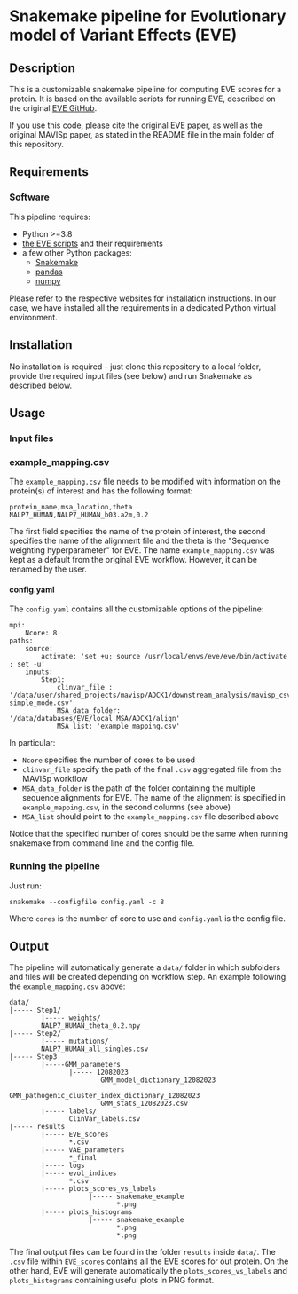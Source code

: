 #  Snakemake pipeline for Evolutionary model of Variant Effects (EVE)

## Description

This is a customizable snakemake pipeline for computing EVE scores for a protein.
It is based on the available scripts for running EVE, described on the original
[EVE GitHub](https://github.com/OATML/EVE).

If you use this code, please cite the original EVE paper, as well as the original
MAVISp paper, as stated in the README file in the main folder of this repository.

## Requirements

### Software

This pipeline requires:
  
  - Python >=3.8
  - [the EVE scripts](https://github.com/OATML-Markslab/EVE) and their requirements
  - a few other Python packages:
       - [Snakemake](https://snakemake.readthedocs.io/en/stable/)
       - [pandas](https://pandas.pydata.org)
       - [numpy](https://numpy.org)

Please refer to the respective websites for installation instructions. In our
case, we have installed all the requirements in a dedicated Python virtual environment.

## Installation

No installation is required - just clone this repository to a local folder,
provide the required input files (see below) and run Snakemake as described below. 

## Usage

### Input files 

### example_mapping.csv

The `example_mapping.csv` file needs to be modified with information on the protein(s)
of interest and has the following format:

```
protein_name,msa_location,theta
NALP7_HUMAN,NALP7_HUMAN_b03.a2m,0.2 
```

The first field specifies the name of the protein of interest, the second
specifies the name of the alignment file and the theta is the "Sequence weighting hyperparameter" for EVE.
The name `example_mapping.csv` was kept as a default from the original EVE workflow.
However, it can be renamed by the user.


#### config.yaml

The `config.yaml` contains all the customizable options of the pipeline:

```
mpi:
    Ncore: 8
paths:
    source: 
        activate: 'set +u; source /usr/local/envs/eve/eve/bin/activate ; set -u'
    inputs: 
        Step1:
            clinvar_file : '/data/user/shared_projects/mavisp/ADCK1/downstream_analysis/mavisp_csv/15062023/ADCK1-simple_mode.csv'
            MSA_data_folder: '/data/databases/EVE/local_MSA/ADCK1/align' 
            MSA_list: 'example_mapping.csv'
```

In particular:

  - `Ncore` specifies the number of cores to be used
  - `clinvar_file` specify the path of the final `.csv` aggregated file from the MAVISp workflow
  - `MSA_data_folder` is the path of the folder containing the multiple sequence alignments
  for EVE. The name of the alignment is specified in `example_mapping.csv`, in the second columns (see above)
  - `MSA_list` should point to the `example_mapping.csv` file described above

Notice that the specified number of cores should be the same when running
snakemake from command line and the config file.



### Running the pipeline

Just run:

```
snakemake --configfile config.yaml -c 8
```

Where `cores` is the number of core to use and `config.yaml` is the config file. 
 
## Output
The pipeline will automatically generate a `data/` folder in which subfolders and files will be created depending
on workflow step. An example following the `example_mapping.csv` above: 

```
data/
|----- Step1/  
        |----- weights/
        NALP7_HUMAN_theta_0.2.npy
|----- Step2/
        |----- mutations/
        NALP7_HUMAN_all_singles.csv
|----- Step3
        |-----GMM_parameters
               |----- 12082023
                       GMM_model_dictionary_12082023  
                       GMM_pathogenic_cluster_index_dictionary_12082023  
                       GMM_stats_12082023.csv
        |----- labels/
               ClinVar_labels.csv
|----- results
        |----- EVE_scores
               *.csv 
        |----- VAE_parameters  
               *_final
        |----- logs
        |----- evol_indices
               *.csv
        |----- plots_scores_vs_labels
                    |----- snakemake_example
                           *.png
        |----- plots_histograms
                    |----- snakemake_example
                           *.png
                           *.png
```

The final output files can be found in the folder `results` inside `data/`.
The `.csv` file within `EVE_scores` contains all the EVE scores for out protein.
On the other hand, EVE will generate automatically the `plots_scores_vs_labels` 
and `plots_histograms` containing useful plots in PNG format.